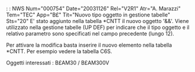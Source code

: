  :  : NWS Num="000754" Date="20031126" Rel="V2R1" Atr="A. Marazzi" Tem="TEC" App="B£" Tit="Nuovo tipo oggetto in gestione tabelle" Sts="20"
E' stato aggiunto nella tabella *CNTT il nuovo oggetto '&&'. Viene utilizzato nella gestione tabelle
(UP DEF) per indicare che il tipo oggetto e il relativo parametro sono specificati nel campo precedente (lungo 12).

Per attivare la modifica basta inserire il nuovo elemento nella tabella *CNTT.
Per esempio vedere la tabella C6S.

Oggetti interessati : 
B£AM30 / B£AM300V
